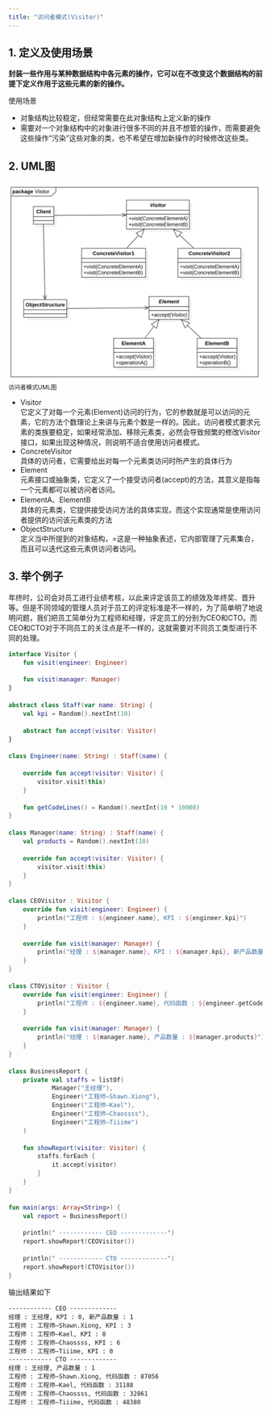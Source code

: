 ```yaml
---
title: "访问者模式(Visitor)"
---
```


## 1. 定义及使用场景

**封装一些作用与某种数据结构中各元素的操作，它可以在不改变这个数据结构的前提下定义作用于这些元素的新的操作。**

使用场景

- 对象结构比较稳定，但经常需要在此对象结构上定义新的操作
- 需要对一个对象结构中的对象进行很多不同的并且不想管的操作，而需要避免这些操作“污染”这些对象的类，也不希望在增加新操作的时候修改这些类。

## 2. UML图

![访问者模式UML图](/assets/images/design-pattern/visitor.png)  
<small>访问者模式UML图</small>

- Visitor  
  它定义了对每一个元素(Element)访问的行为，它的参数就是可以访问的元素，它的方法个数理论上来讲与元素个数是一样的。因此，访问者模式要求元素的类族要稳定，如果经常添加、移除元素类，必然会导致频繁的修改Visitor接口，如果出现这种情况，则说明不适合使用访问者模式。
- ConcreteVisitor  
  具体的访问者，它需要给出对每一个元素类访问时所产生的具体行为
- Element  
  元素接口或抽象类，它定义了一个接受访问者(accept)的方法，其意义是指每一个元素都可以被访问者访问。
- ElementA、ElementB  
  具体的元素类，它提供接受访问方法的具体实现，而这个实现通常是使用访问者提供的访问该元素类的方法
- ObjectStructure  
  定义当中所提到的对象结构，=这是一种抽象表述，它内部管理了元素集合，而且可以迭代这些元素供访问者访问。

## 3. 举个例子
年终时，公司会对员工进行业绩考核，以此来评定该员工的绩效及年终奖、晋升等。但是不同领域的管理人员对于员工的评定标准是不一样的，为了简单明了地说明问题，我们把员工简单分为工程师和经理，评定员工的分别为CEO和CTO。而CEO和CTO对于不同员工的关注点是不一样的，这就需要对不同员工类型进行不同的处理。

```kotlin
interface Visitor {
    fun visit(engineer: Engineer)

    fun visit(manager: Manager)
}

abstract class Staff(var name: String) {
    val kpi = Random().nextInt(10)

    abstract fun accept(visitor: Visitor)
}

class Engineer(name: String) : Staff(name) {

    override fun accept(visitor: Visitor) {
        visitor.visit(this)
    }

    fun getCodeLines() = Random().nextInt(10 * 10000)
}

class Manager(name: String) : Staff(name) {
    val products = Random().nextInt(10)

    override fun accept(visitor: Visitor) {
        visitor.visit(this)
    }
}

class CEOVisitor : Visitor {
    override fun visit(engineer: Engineer) {
        println("工程师 : ${engineer.name}, KPI : ${engineer.kpi}")
    }

    override fun visit(manager: Manager) {
        println("经理 : ${manager.name}, KPI : ${manager.kpi}, 新产品数量 : ${manager.products}")
    }
}

class CTOVisitor : Visitor {
    override fun visit(engineer: Engineer) {
        println("工程师 : ${engineer.name}, 代码函数 : ${engineer.getCodeLines()}")
    }

    override fun visit(manager: Manager) {
        println("经理 : ${manager.name}, 产品数量 : ${manager.products}")
    }
}

class BusinessReport {
    private val staffs = listOf(
            Manager("王经理"),
            Engineer("工程师—Shawn.Xiong"),
            Engineer("工程师—Kael"),
            Engineer("工程师—Chaossss"),
            Engineer("工程师—Tiiime")
    )

    fun showReport(visitor: Visitor) {
        staffs.forEach {
            it.accept(visitor)
        }
    }
}

fun main(args: Array<String>) {
    val report = BusinessReport()

    println(" ------------ CEO -------------")
    report.showReport(CEOVisitor())

    println(" ------------ CTO -------------")
    report.showReport(CTOVisitor())
}
```

输出结果如下
```text
------------ CEO -------------
经理 : 王经理, KPI : 0, 新产品数量 : 1
工程师 : 工程师—Shawn.Xiong, KPI : 3
工程师 : 工程师—Kael, KPI : 8
工程师 : 工程师—Chaossss, KPI : 6
工程师 : 工程师—Tiiime, KPI : 0
------------ CTO -------------
经理 : 王经理, 产品数量 : 1
工程师 : 工程师—Shawn.Xiong, 代码函数 : 87056
工程师 : 工程师—Kael, 代码函数 : 31188
工程师 : 工程师—Chaossss, 代码函数 : 32861
工程师 : 工程师—Tiiime, 代码函数 : 48380
```
